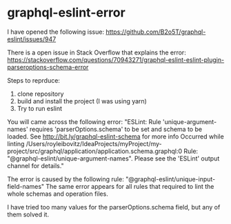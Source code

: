 # graphql-eslint-error

I have opened the following issue: https://github.com/B2o5T/graphql-eslint/issues/947

There is a open issue in Stack Overflow that explains the error: https://stackoverflow.com/questions/70943271/graphql-eslint-eslint-plugin-parseroptions-schema-error

Steps to reprduce:
1. clone repository
2. build and install the project (I was using yarn)
3. Try to run eslint

You will came across the following error: "ESLint: Rule 'unique-argument-names' requires 'parserOptions.schema' to be set and schema to be loaded. See http://bit.ly/graphql-eslint-schema for more info Occurred while linting /Users/royleibovitz/IdeaProjects/myProject/my-project/src/graphql/application/application.schema.graphql:0 Rule: "@graphql-eslint/unique-argument-names". Please see the 'ESLint' output channel for details."

The error is caused by the following rule: "@graphql-eslint/unique-input-field-names"
The same error appears for all rules that required to lint the whole schemas and operation files.

I have tried too many values for the parserOptions.schema field, but any of them solved it.
